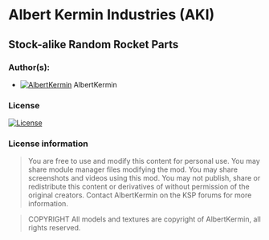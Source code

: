 # Albert Kermin Industries (AKI)

## Stock-alike Random Rocket Parts


### Author(s):

 - [![AlbertKermin](https://kerbal-forum-uploads.s3.us-west-2.amazonaws.com/monthly_12_2015/565e30534e2c8_rangercompavatar.jpg.ecdfdb5eb3423401b545efaf95595204.thumb.jpg.9a8cbe1622ca3907066ea49c43a7444b.jpg)](https://forum.kerbalspaceprogram.com/index.php?/profile/110967-*/) AlbertKermin

### License

[![License](https://img.shields.io/badge/License-CC%20BY--ND%204.0-ef9421?style=style-for-the-badge&labelColor=black&logo=creativecommons&logoColor=ef9421)](https://creativecommons.org/licenses/by-nd/4.0/)

### License information

> You are free to use and modify this content for personal use.
> You may share module manager files modifying the mod.
> You may share screenshots and videos using this mod.
> You may not publish, share or redistribute this content or derivatives of without permission of the original creators. Contact AlbertKermin on the KSP forums for more information.

> COPYRIGHT
All models and textures are copyright of AlbertKermin, all rights reserved.

